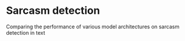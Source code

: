 # Sarcasm detection

Comparing the performance of various model architectures on sarcasm detection in text
